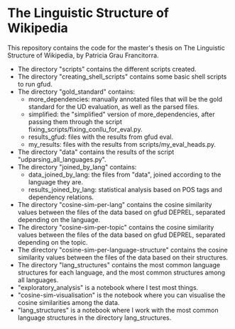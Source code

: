 # The Linguistic Structure of Wikipedia

This repository contains the code for the master's thesis on The Linguistic Structure of Wikipedia, by Patricia Grau Francitorra.

- The directory "scripts" contains the different scripts created. 
- The directory "creating_shell_scripts" contains some basic shell scripts to run gfud.
- The directory "gold_standard" contains:
  - more_dependencies: manually annotated files that will be the gold standard for the UD evaluation, as well as the parsed files. 
  - simplified: the "simplified" version of more_dependencies, after passing them through the script fixing_scripts/fixing_conllu_for_eval.py.
  - results_gfud: files with the results from gfud eval.
  - my_results: files with the results from scripts/my_eval_heads.py.
- The directory "data" contains the results of the script "udparsing_all_languages.py".
- The directory "joined_by_lang" contains:
  - data_joined_by_lang: the files from "data", joined according to the language they are.
  - results_joined_by_lang: statistical analysis based on POS tags and dependency relations.
- The directory "cosine-sim-per-lang" contains the cosine similarity values between the files of the data based on gfud DEPREL, separated depending on the language.
- The directory "cosine-sim-per-topic" contains the cosine similarity values between the files of the data based on gfud DEPREL, separated depending on the topic.
- The directory "cosine-sim-per-language-structure" contains the cosine similarity values between the files of the data based on their structures.
- The directory "lang_structures" contains the most common language structures for each language, and the most common structures among all languages.
- "exploratory_analysis" is a notebook where I test most things.
- "cosine-sim-visualisation" is the notebook where you can visualise the cosine similarities among the data.
- "lang_structures" is a notebook where I work with the most common language structures in the directory lang_structures.
